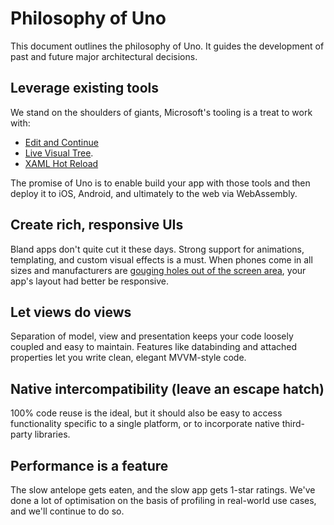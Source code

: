 # Philosophy of Uno

This document outlines the philosophy of Uno. It guides the development of past and future major architectural decisions.

## Leverage existing tools

We stand on the shoulders of giants, Microsoft's tooling is a treat to work with:

- [Edit and Continue](https://docs.microsoft.com/en-us/visualstudio/debugger/edit-and-continue)
- [Live Visual Tree](https://docs.microsoft.com/en-us/visualstudio/debugger/inspect-xaml-properties-while-debugging).
- [XAML Hot Reload](https://docs.microsoft.com/en-us/visualstudio/debugger/xaml-hot-reload?view=vs-2019)

The promise of Uno is to enable build your app with those tools and then deploy it to iOS, Android, and ultimately to the web via WebAssembly. 

## Create rich, responsive UIs

Bland apps don't quite cut it these days. Strong support for animations, templating, and custom visual effects is a must. When phones come in all sizes and manufacturers are [gouging holes out of the screen area](https://www.cnet.com/pictures/phones-with-notches/), your app's layout had better be responsive. 

## Let views do views

Separation of model, view and presentation keeps your code loosely coupled and easy to maintain. Features like databinding and attached properties let you write clean, elegant MVVM-style code. 

## Native intercompatibility (leave an escape hatch)

100% code reuse is the ideal, but it should also be easy to access functionality specific to a single platform, or to incorporate native third-party libraries. 

## Performance is a feature

The slow antelope gets eaten, and the slow app gets 1-star ratings. We've done a lot of optimisation on the basis of profiling in real-world use cases, and we'll continue to do so. 

